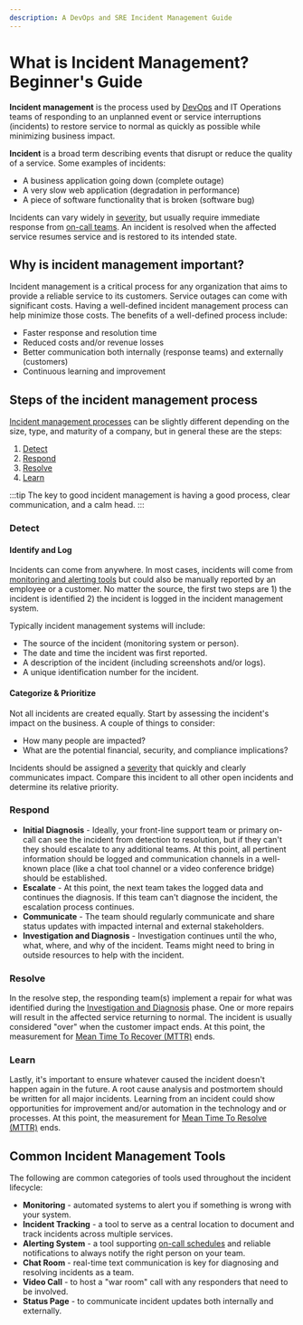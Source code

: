 ```yaml
---
description: A DevOps and SRE Incident Management Guide
---
```


# What is Incident Management? Beginner's Guide

**Incident management** is the process used by [DevOps](devops/what-is-devops.md) and IT Operations teams of responding to an unplanned event or service interruptions (incidents) to restore service to normal as quickly as possible while minimizing business impact.

**Incident** is a broad term describing events that disrupt or reduce the quality of a service. Some examples of incidents:

* A business application going down (complete outage)
* A very slow web application (degradation in performance)
* A piece of software functionality that is broken (software bug)

Incidents can vary widely in [severity](incident-management/severity-levels.md), but usually require immediate response from [on-call teams](incident-management/on-call.md). An incident is resolved when the affected service resumes service and is restored to its intended state.

## Why is incident management important?

Incident management is a critical process for any organization that aims to provide a reliable service to its customers. Service outages can come with significant costs. Having a well-defined incident management process can help minimize those costs. The benefits of a well-defined process include:

* Faster response and resolution time
* Reduced costs and/or revenue losses
* Better communication both internally (response teams) and externally (customers)
* Continuous learning and improvement

## Steps of the incident management process

[Incident management processes](https://pagertree.com/learn/devops/what-is-devops/top-25-devops-interview-questions#id-23.-what-is-incident-management) can be slightly different depending on the size, type, and maturity of a company, but in general these are the steps:

1. [Detect](./#detect)
2. [Respond](./#respond)
3. [Resolve](./#resolve)
4. [Learn](./#learn)

:::tip
The key to good incident management is having a good process, clear communication, and a calm head.
:::

### Detect

#### Identify and Log

Incidents can come from anywhere. In most cases, incidents will come from [monitoring and alerting tools](https://pagertree.com/blog/system-monitoring-7-best-apm-tools) but could also be manually reported by an employee or a customer. No matter the source, the first two steps are 1) the incident is identified 2) the incident is logged in the incident management system.

Typically incident management systems will include:

* The source of the incident (monitoring system or person).
* The date and time the incident was first reported.
* A description of the incident (including screenshots and/or logs).
* A unique identification number for the incident.

#### Categorize & Prioritize

Not all incidents are created equally. Start by assessing the incident's impact on the business. A couple of things to consider:

* How many people are impacted?
* What are the potential financial, security, and compliance implications?

Incidents should be assigned a [severity](incident-management/severity-levels.md) that quickly and clearly communicates impact. Compare this incident to all other open incidents and determine its relative priority.

### Respond

* **Initial Diagnosis** - Ideally, your front-line support team or primary on-call can see the incident from detection to resolution, but if they can't they should escalate to any additional teams. At this point, all pertinent information should be logged and communication channels in a well-known place (like a chat tool channel or a video conference bridge) should be established.
* **Escalate** - At this point, the next team takes the logged data and continues the diagnosis. If this team can't diagnose the incident, the escalation process continues.
* **Communicate** - The team should regularly communicate and share status updates with impacted internal and external stakeholders.
* **Investigation and Diagnosis** - Investigation continues until the who, what, where, and why of the incident. Teams might need to bring in outside resources to help with the incident.

### Resolve

In the resolve step, the responding team(s) implement a repair for what was identified during the [Investigation and Diagnosis](https://pagertree.com/learn/devops/what-is-observability) phase. One or more repairs will result in the affected service returning to normal. The incident is usually considered "over"  when the customer impact ends. At this point, the measurement for [Mean Time To Recover (MTTR)](incident-management/how-to-calculate-mttr-and-other-common-incident-recovery-metrics.md#mean-time-to-recovery-mttr) ends.

### Learn

Lastly, it's important to ensure whatever caused the incident doesn't happen again in the future. A root cause analysis and postmortem should be written for all major incidents. Learning from an incident could show opportunities for improvement and/or automation in the technology and or processes. At this point, the measurement for [Mean Time To Resolve (MTTR)](incident-management/how-to-calculate-mttr-and-other-common-incident-recovery-metrics.md#mean-time-to-resolve-mttr) ends.

## Common Incident Management Tools

The following are common categories of tools used throughout the incident lifecycle:

* **Monitoring** - automated systems to alert you if something is wrong with your system.
* **Incident Tracking** - a tool to serve as a central location to document and track incidents across multiple services.
* **Alerting System** - a tool supporting [on-call schedules](https://pagertree.com/) and reliable notifications to always notify the right person on your team.
* **Chat Room** - real-time text communication is key for diagnosing and resolving incidents as a team.
* **Video Call** - to host a "war room" call with any responders that need to be involved.
* **Status Page** - to communicate incident updates both internally and externally.
